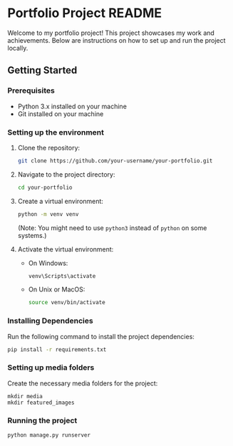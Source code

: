 # Portfolio Project README

Welcome to my portfolio project! This project showcases my work and achievements. Below are instructions on how to set up and run the project locally.

## Getting Started

### Prerequisites

- Python 3.x installed on your machine
- Git installed on your machine

### Setting up the environment

1. Clone the repository:

   ```bash
   git clone https://github.com/your-username/your-portfolio.git
   ```

2. Navigate to the project directory:

   ```bash
   cd your-portfolio
   ```

3. Create a virtual environment:

   ```bash
   python -m venv venv
   ```

   (Note: You might need to use `python3` instead of `python` on some systems.)

4. Activate the virtual environment:

   - On Windows:

     ```bash
     venv\Scripts\activate
     ```

   - On Unix or MacOS:

     ```bash
     source venv/bin/activate
     ```

### Installing Dependencies

Run the following command to install the project dependencies:

```bash
pip install -r requirements.txt
```

### Setting up media folders

Create the necessary media folders for the project:

```
mkdir media
mkdir featured_images
```

### Running the project

```
python manage.py runserver
```
